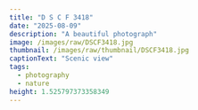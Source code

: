 ```yaml
---
title: "D S C F 3418"
date: "2025-08-09"
description: "A beautiful photograph"
image: /images/raw/DSCF3418.jpg
thumbnail: /images/raw/thumbnail/DSCF3418.jpg
captionText: "Scenic view"
tags:
  - photography
  - nature
height: 1.525797373358349
---
```

